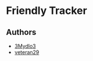# Friendly Tracker

## Authors

- [3Mydlo3](https://github.com/3Mydlo3)
- [veteran29](https://github.com/veteran29)
